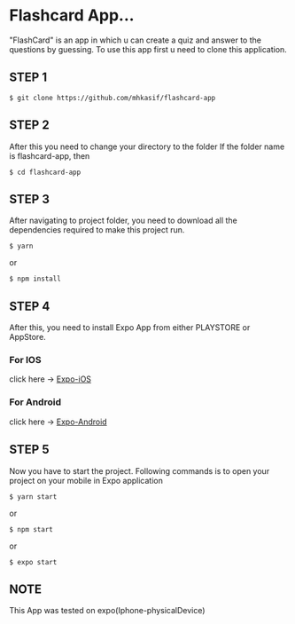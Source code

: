 # Flashcard App...

"FlashCard" is an app in which u can create a quiz and answer to the questions by guessing.
To use this app first u need to clone this application.

## STEP 1

```shell
$ git clone https://github.com/mhkasif/flashcard-app
```

## STEP 2

After this you need to change your directory to the folder
If the folder name is flashcard-app, then

```shell
$ cd flashcard-app
```

## STEP 3

After navigating to project folder, you need to download all the dependencies required to make this project run.

```shell
$ yarn
```

or

```shell
$ npm install
```

## STEP 4

After this, you need to install Expo App from either PLAYSTORE or AppStore.

### For IOS

click here &rarr; [Expo-iOS](https://apps.apple.com/app/apple-store/id982107779)

### For Android

click here &rarr; [Expo-Android](https://play.google.com/store/apps/details?id=host.exp.exponent&referrer=www)

## STEP 5

Now you have to start the project.
Following commands is to open your project on your mobile in Expo application

```shell
$ yarn start
```

or

```shell
$ npm start
```

or

```shell
$ expo start
```


## NOTE
This App was tested on expo(Iphone-physicalDevice)